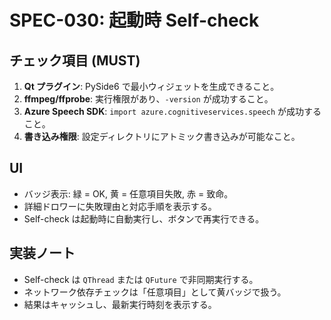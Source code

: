 # SPEC-030: 起動時 Self-check

## チェック項目 (MUST)
1. **Qt プラグイン**: PySide6 で最小ウィジェットを生成できること。
2. **ffmpeg/ffprobe**: 実行権限があり、`-version` が成功すること。
3. **Azure Speech SDK**: `import azure.cognitiveservices.speech` が成功すること。
4. **書き込み権限**: 設定ディレクトリにアトミック書き込みが可能なこと。

## UI
- バッジ表示: 緑 = OK, 黄 = 任意項目失敗, 赤 = 致命。
- 詳細ドロワーに失敗理由と対応手順を表示する。
- Self-check は起動時に自動実行し、ボタンで再実行できる。

## 実装ノート
- Self-check は `QThread` または `QFuture` で非同期実行する。
- ネットワーク依存チェックは「任意項目」として黄バッジで扱う。
- 結果はキャッシュし、最新実行時刻を表示する。

